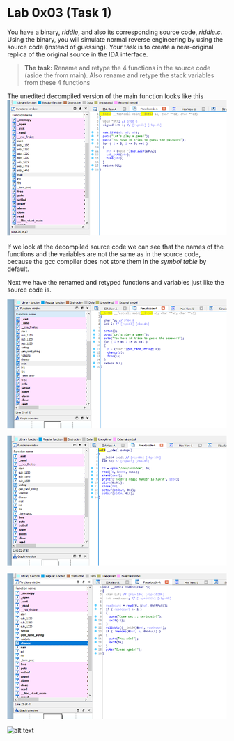 # Lab 0x03 (Task 1)

You have a binary, *riddle*, and also its corresponding source code, *riddle.c*. Using the binary, you will simulate normal reverse engineering by using the source code (instead of guessing). Your task is to create a near-original replica of the original source in the IDA interface.

> **The task:** Rename and retype the 4 functions in the source code (aside the from main). Also rename and retype the stack variables from these 4 functions 

The unedited decompiled version of the main function looks like this
![alt text](f_main.png?raw=true)

If we look at the decompiled source code we can see that the names of the functions and the variables are not the same as in the source code, because the gcc compiler does not store them in the *symbol table* by default.

Next we have the renamed and retyped functions and variables just like the source code is.

![alt text](main.png?raw=true)

![alt text](setup.png?raw=true)

![alt text](chance.png?raw=true)

![alt text](get_rand_string.png?raw=true)

